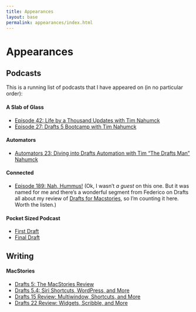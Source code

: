 ```yaml
---
title: Appearances
layout: base
permalink: appearances/index.html
---
```


Appearances
===========

Podcasts
--------

This is a running list of podcasts that I have appeared on (in no particular order):

#### A Slab of Glass

* [Episode 42: Life by a Thousand Updates with Tim Nahumck](https://podcasts.apple.com/us/podcast/a-slab-of-glass/id1355512423#episodeGuid=743fb4b4-0de5-4b33-a8d8-8542977518a1)
* [Episode 27: Drafts 5 Bootcamp with Tim Nahumck](https://podcasts.apple.com/us/podcast/a-slab-of-glass/id1355512423?i=1000434217398)

#### Automators

* [Automators 23: Diving into Drafts Automation with Tim “The Drafts Man” Nahumck](https://www.relay.fm/automators/23)

#### Connected

* [Episode 189: Nah, Hummus!](https://podcasts.apple.com/us/podcast/connected/id909109652?i=1000409183516) (Ok, I wasn’t _a guest_ on this one. But it was named for me and there’s a wonderful segment from Federico on Drafts all about my review of [Drafts for Macstories](https://www.macstories.net/reviews/drafts-5-the-macstories-review), so I’m counting it here. Worth the listen.)

#### Pocket Sized Podcast

* [First Draft](https://itunes.apple.com/us/podcast/psp-176-first-draft/id1337575129?i=1000409704232)
* [Final Draft](https://itunes.apple.com/us/podcast/psp-177-final-draft/id1337575129?i=1000410358809)

Writing
-------

#### MacStories

* [Drafts 5: The MacStories Review](https://www.macstories.net/reviews/drafts-5-the-macstories-review/)
* [Drafts 5.4: Siri Shortcuts, WordPress, and More](https://www.macstories.net/reviews/drafts-5-4-siri-shortcuts-wordpress-and-more/)
* [Drafts 15 Review: Multiwindow, Shortcuts, and More](https://www.macstories.net/reviews/drafts-15-review-multiwindow-shortcuts-and-more/)
* [Drafts 22 Review: Widgets, Scribble, and More](https://www.macstories.net/reviews/drafts-22-review-widgets-scribble-and-more/)
